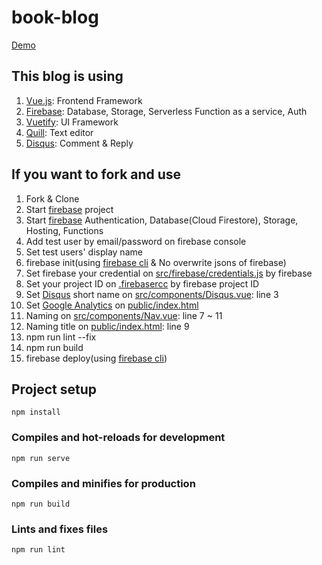 # book-blog

 [Demo](https://fanbase.shaniagracia.my.id)

## This blog is using

1. [Vue.js]: Frontend Framework
1. [Firebase]: Database, Storage, Serverless Function as a service, Auth
1. [Vuetify]: UI Framework
1. [Quill]: Text editor
1. [Disqus]: Comment & Reply

## If you want to fork and use

1. Fork & Clone
1. Start [firebase] project
1. Start [firebase] Authentication, Database(Cloud Firestore), Storage, Hosting, Functions
1. Add test user by email/password on firebase console
1. Set test users' display name
1. firebase init(using [firebase cli] & No overwrite jsons of firebase)
1. Set firebase your credential on [src/firebase/credentials.js](https://github.com/LoveMeWithoutAll/book-blog/blob/master/src/firebase/credentials.js) by firebase
1. Set your project ID on [.firebasercc](https://github.com/LoveMeWithoutAll/book-blog/blob/master/.firebaserc) by firebase project ID
1. Set [Disqus] short name on [src/components/Disqus.vue](https://github.com/LoveMeWithoutAll/book-blog/blob/master/src/components/Disqus.vue): line 3
1. Set [Google Analytics]((https://analytics.google.com/)) on [public/index.html](https://github.com/LoveMeWithoutAll/book-blog/blob/master/public/index.html)
1. Naming on [src/components/Nav.vue](https://github.com/LoveMeWithoutAll/book-blog/blob/master/src/components/Nav.vue): line 7 ~ 11
1. Naming title on [public/index.html](https://github.com/LoveMeWithoutAll/book-blog/blob/master/public/index.html): line 9
1. npm run lint --fix
1. npm run build
1. firebase deploy(using [firebase cli])

## Project setup
```
npm install
```

### Compiles and hot-reloads for development
```
npm run serve
```

### Compiles and minifies for production
```
npm run build
```

### Lints and fixes files
```
npm run lint
```

[Vue.js]: https://vuejs.org/
[firebase]: https://firebase.google.com/
[Vuetify]: https://github.com/vuetifyjs/vuetify
[Quill]: https://quilljs.com/
[Disqus]: https://disqus.com/
[firebase cli]: https://firebase.google.com/docs/cli/
